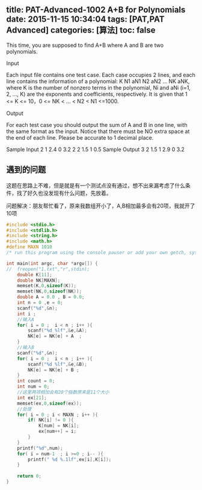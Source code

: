 title: PAT-Advanced-1002 A+B for Polynomials
date: 2015-11-15 10:34:04
tags: [PAT,PAT Advanced]
categories: [算法]
toc: false
---
This time, you are supposed to find A+B where A and B are two polynomials.

Input

Each input file contains one test case. Each case occupies 2 lines, and each line contains the information of a polynomial: K N1 aN1 N2 aN2 ... NK aNK, where K is the number of nonzero terms in the polynomial, Ni and aNi (i=1, 2, ..., K) are the exponents and coefficients, respectively. It is given that 1 <= K <= 10，0 <= NK < ... < N2 < N1 <=1000.
<!--more-->
Output

For each test case you should output the sum of A and B in one line, with the same format as the input. Notice that there must be NO extra space at the end of each line. Please be accurate to 1 decimal place.

Sample Input
2 1 2.4 0 3.2
2 2 1.5 1 0.5
Sample Output
3 2 1.5 1 2.9 0 3.2
## 遇到的问题

这题在思路上不难，但是就是有一个测试点没有通过，想不出来漏考虑了什么条件，找了好久也没发现有什么问题，先放着。

问题解决：朋友帮忙看了，原来我数组开小了，A,B相加最多会有20项，我就开了10项
```c
#include <stdio.h>
#include <stdlib.h>
#include <string.h> 
#include <math.h>
#define MAXN 1010 
/* run this program using the console pauser or add your own getch, system("pause") or input loop */

int main(int argc, char *argv[]) {
//  freopen("1.txt","r",stdin);
    double K[11];
    double NK[MAXN];
    memset(K,0,sizeof(K)); 
    memset(NK,0,sizeof(NK)); 
    double A = 0.0 , B = 0.0;
    int n = 0 ,e = 0;
    scanf("%d",&n);
    int i ;
    //输入A 
    for( i = 0 ;  i < n ; i++ ){
        scanf("%d %lf",&e,&A);
        NK[e] = NK[e] + A  ; 
    }
    //输入B
    scanf("%d",&n);
    for( i = 0 ;  i < n ; i++ ){
        scanf("%d %lf",&e,&B);
        NK[e] = NK[e] + B ; 
    }
    int count = 0;
    int num = 0;
    //这里两项相加会有20个指数原来是11个大小
    int ex[21];
    memset(ex,0,sizeof(ex));
    //处理 
    for( i = 0 ; i < MAXN ; i++ ){
        if( NK[i] != 0 ){
            K[num] = NK[i];
            ex[num++] = i;
        }
    } 
    printf("%d",num);
    for( i = num-1  ; i >=0 ; i-- ){
        printf(" %d %.1lf",ex[i],K[i]);
    }
    
    return 0;
}
```
